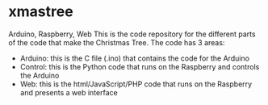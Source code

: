 # xmastree
Arduino, Raspberry, Web
This is the code repository for the different parts of the code that make the Christmas Tree. 
The code has 3 areas:
- Arduino: this is the C file (.ino) that contains the code for the Arduino
- Control: this is the Python code that runs on the Raspberry and controls the Arduino
- Web: this is the html/JavaScript/PHP code that runs on the Raspberry and presents a web interface
